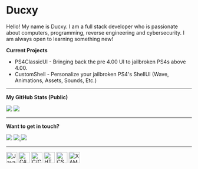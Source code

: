 
# Ducxy
Hello! My name is Ducxy. I am a full stack developer who is passionate about computers, programming, reverse engineering and cybersecurity. I am always open to learning something new!

**Current Projects**

 - PS4ClassicUI - Bringing back the pre 4.00 UI to jailbroken PS4s above 4.00.
 - CustomShell - Personalize your jailbroken PS4's ShellUI (Wave, Animations, Assets, Sounds, Etc.)
---
**My GitHub Stats (Public)**

<img src="https://github-readme-stats.vercel.app/api?username=mrducxy&count_private=true&show_icons=true&theme=github_dark&card_width=468"/>
<img src="https://github-readme-stats.vercel.app/api/top-langs/?username=mrducxy&theme=github_dark&layout=compact&card_width=418"/>

---
**Want to get in touch?**
<p align="left">
<img src="https://dcbadge.vercel.app/api/shield/299263276028788737">
<a href="https://discord.gg/mXRx6TTrzV" rel="nofollow">
<img src="https://dcbadge.vercel.app/api/server/mXRx6TTrzV">
</a>
<a href="https://twitter.com/realducxy" rel="nofollow">
	<img src="https://img.shields.io/badge/Twitter-1DA1F2?style=for-the-badge&logo=twitter&logoColor=white">
</a>
</p>

---
<p align="left">
<img height="30" src="https://upload.wikimedia.org/wikipedia/commons/6/6a/JavaScript-logo.png" title="JavaScript">
<img height="30" src="https://cdn.cdnlogo.com/logos/c/27/c.svg" title="C#">
<img height="30" src="https://upload.wikimedia.org/wikipedia/commons/thumb/1/18/ISO_C%2B%2B_Logo.svg/1822px-ISO_C%2B%2B_Logo.svg.png" title="C/C++">
<img height="30" src="https://upload.wikimedia.org/wikipedia/commons/thumb/6/61/HTML5_logo_and_wordmark.svg/512px-HTML5_logo_and_wordmark.svg.png?20170517184425" title="HTML">
<img height="30" src="https://cdn.freebiesupply.com/logos/large/2x/css3-logo-png-transparent.png" title="CSS">
<img height="30" src="https://user-images.githubusercontent.com/16964652/66596008-f4e3ed80-eb50-11e9-9a8a-3e9a5adf4d7c.png" title="XAML/WPF">
</p>
